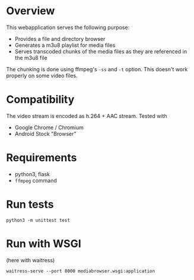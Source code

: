 # Overview

This webapplication serves the following purpose:

* Provides a file and directory browser
* Generates a m3u8 playlist for media files
* Serves transcoded chunks of the media files as they are referenced in the m3u8 file

The chunking is done using ffmpeg's `-ss` and `-t` option.
This doesn't work properly on some video files.

# Compatibility

The video stream is encoded as h.264 + AAC stream. Tested with

* Google Chrome / Chromium
* Android Stock "Browser"

# Requirements

* python3, flask
* `ffmpeg` command

# Run tests

    python3 -m unittest test

# Run with WSGI

(here with waitress)

    waitress-serve --port 8000 mediabrowser.wsgi:application
